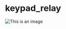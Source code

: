 # keypad_relay

![This is an image](https://github.com/davidedifilippo/keypad_relay/keypad_relay.png)
